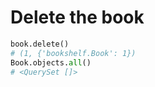 # Delete the book
```python
book.delete()
# (1, {'bookshelf.Book': 1})
Book.objects.all()
# <QuerySet []>
